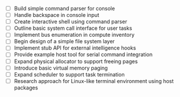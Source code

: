 - [ ] Build simple command parser for console
- [ ] Handle backspace in console input
- [ ] Create interactive shell using command parser
- [ ] Outline basic system call interface for user tasks
- [ ] Implement bus enumeration in compute inventory
- [ ] Begin design of a simple file system layer
- [ ] Implement stub API for external intelligence hooks
- [ ] Provide example host tool for serial command integration
- [ ] Expand physical allocator to support freeing pages
- [ ] Introduce basic virtual memory paging
- [ ] Expand scheduler to support task termination
- [ ] Research approach for Linux-like terminal environment using host packages
